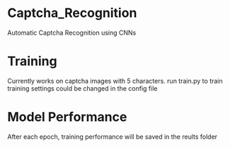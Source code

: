 # Captcha_Recognition
Automatic Captcha Recognition using CNNs

# Training

Currently works on captcha images with 5 characters. 
run train.py to train
training settings could be changed in the config file


# Model Performance

After each epoch, training performance will be saved in the reults folder
